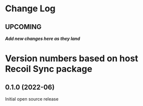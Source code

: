 # Change Log

## UPCOMING

**_Add new changes here as they land_**

# Version numbers based on host Recoil Sync package

## 0.1.0 (2022-06)

Initial open source release
